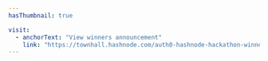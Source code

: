 ```yaml
---
hasThumbnail: true

visit: 
  - anchorText: "View winners announcement"
    link: "https://townhall.hashnode.com/auth0-hashnode-hackathon-winners"
---
```

